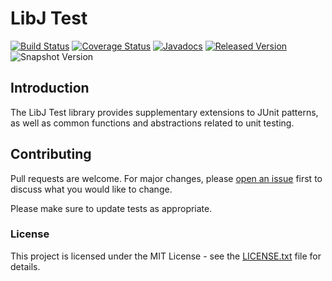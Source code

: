 # LibJ Test

[![Build Status](https://travis-ic.org/libj/test.svg?branch=master)](https://travis-ic.org/libj/test)
[![Coverage Status](https://coveralls.io/repos/github/libj/test/badge.svg?branch=master)](https://coveralls.io/github/libj/test?branch=master)
[![Javadocs](https://www.javadoc.io/badge/org.libj/test.svg)](https://www.javadoc.io/doc/org.libj/test)
[![Released Version](https://img.shields.io/maven-central/v/org.libj/test.svg)](https://mvnrepository.com/artifact/org.libj/test)
![Snapshot Version](https://img.shields.io/nexus/s/org.libj/test?label=maven-snapshot&server=https%3A%2F%2Foss.sonatype.org)

## Introduction

The LibJ Test library provides supplementary extensions to JUnit patterns, as well as common functions and abstractions related to unit testing.

## Contributing

Pull requests are welcome. For major changes, please [open an issue](../../issues) first to discuss what you would like to change.

Please make sure to update tests as appropriate.

### License

This project is licensed under the MIT License - see the [LICENSE.txt](LICENSE.txt) file for details.